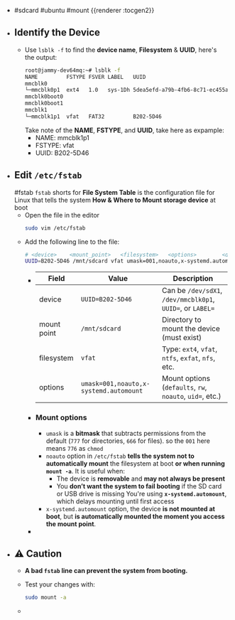 - #sdcard #ubuntu #mount 
  {{renderer :tocgen2}}
- ## Identify the Device
	- Use `lsblk -f` to find the **device name**, **Filesystem** & **UUID**, here's the output:
	  ```bash
	  root@jammy-dev64mq:~# lsblk -f
	  NAME         FSTYPE FSVER LABEL   UUID                                 FSAVAIL FSUSE% MOUNTPOINTS
	  mmcblk0
	  └─mmcblk0p1  ext4   1.0   sys-1Dh 5dea5efd-a79b-4fb6-8c71-ec455a3958b5  536.6M    87% /
	  mmcblk0boot0
	  mmcblk0boot1
	  mmcblk1
	  └─mmcblk1p1  vfat   FAT32         B202-5D46
	  ```
	  Take note of the **NAME**, **FSTYPE**, and **UUID**, take here as expample:
		- NAME: mmcblk1p1
		- FSTYPE: vfat
		- UUID: B202-5D46
- ## Edit `/etc/fstab`
  #fstab 
  `fstab` shorts for **File System Table** is the configuration file for Linux that tells the system **How & Where to Mount storage device** at boot
	- Open the file in the editor
	  ```bash
	  sudo vim /etc/fstab
	  ```
	- Add the following line to the file:
	  ```bash
	  # <device>    <mount_point>   <filesystem>   <options>        <dump> <pass>
	  UUID=B202-5D46 /mnt/sdcard vfat umask=001,noauto,x-systemd.automount 0 0
	  ```
		- |Field|Value|Description|
		  |--|--|--|
		  |device|`UUID=B202-5D46`|Can be `/dev/sdX1`, `/dev/mmcblk0p1`, `UUID=`, or `LABEL=`|
		  |mount point|`/mnt/sdcard`|Directory to mount the device (must exist)|
		  |filesystem|`vfat`|Type: `ext4`, `vfat`, `ntfs`, `exfat`, `nfs`, etc.|
		  |options|`umask=001,noauto,x-systemd.automount`|Mount options (`defaults`, `rw`, `noauto`, `uid=`, etc.)|
		- ### Mount options
			- `umask`  is a **bitmask** that subtracts permissions from the default (`777` for directories, `666` for files). so the `001` here means `776` as `chmod`
			- `noauto` option in `/etc/fstab` **tells the system not to automatically mount** the filesystem at boot **or when running `mount -a`**.
			  It is useful when:
				- The device is **removable** and **may not always be present**
				- You **don’t want the system to fail booting** if the SD card or USB drive is missing
				  You're using **`x-systemd.automount`**, which delays mounting until first access
			- `x-systemd.automount` option, the device **is not mounted at boot**, but **is automatically mounted the moment you access the mount point**.
		-
- ## ⚠️ Caution
	- **A bad `fstab` line can prevent the system from booting.**
	- Test your changes with:
	  
	  ```bash
	  sudo mount -a
	  ```
	-